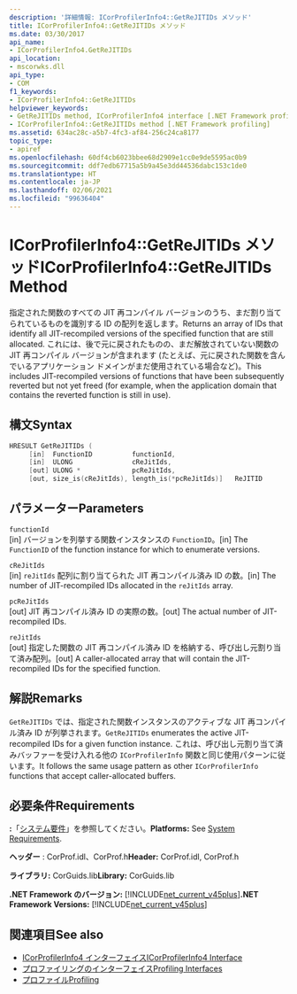 ```yaml
---
description: '詳細情報: ICorProfilerInfo4::GetReJITIDs メソッド'
title: ICorProfilerInfo4::GetReJITIDs メソッド
ms.date: 03/30/2017
api_name:
- ICorProfilerInfo4.GetReJITIDs
api_location:
- mscorwks.dll
api_type:
- COM
f1_keywords:
- ICorProfilerInfo4::GetReJITIDs
helpviewer_keywords:
- GetReJITIDs method, ICorProfilerInfo4 interface [.NET Framework profiling]
- ICorProfilerInfo4::GetReJITIDs method [.NET Framework profiling]
ms.assetid: 634ac28c-a5b7-4fc3-af84-256c24ca8177
topic_type:
- apiref
ms.openlocfilehash: 60df4cb6023bbee68d2909e1cc0e9de5595ac0b9
ms.sourcegitcommit: ddf7edb67715a5b9a45e3dd44536dabc153c1de0
ms.translationtype: HT
ms.contentlocale: ja-JP
ms.lasthandoff: 02/06/2021
ms.locfileid: "99636404"
---
```

# <a name="icorprofilerinfo4getrejitids-method"></a><span data-ttu-id="58e9e-103">ICorProfilerInfo4::GetReJITIDs メソッド</span><span class="sxs-lookup"><span data-stu-id="58e9e-103">ICorProfilerInfo4::GetReJITIDs Method</span></span>

<span data-ttu-id="58e9e-104">指定された関数のすべての JIT 再コンパイル バージョンのうち、まだ割り当てられているものを識別する ID の配列を返します。</span><span class="sxs-lookup"><span data-stu-id="58e9e-104">Returns an array of IDs that identify all JIT-recompiled versions of the specified function that are still allocated.</span></span> <span data-ttu-id="58e9e-105">これには、後で元に戻されたものの、まだ解放されていない関数の JIT 再コンパイル バージョンが含まれます (たとえば、元に戻された関数を含んでいるアプリケーション ドメインがまだ使用されている場合など)。</span><span class="sxs-lookup"><span data-stu-id="58e9e-105">This includes JIT-recompiled versions of functions that have been subsequently reverted but not yet freed (for example, when the application domain that contains the reverted function is still in use).</span></span>  
  
## <a name="syntax"></a><span data-ttu-id="58e9e-106">構文</span><span class="sxs-lookup"><span data-stu-id="58e9e-106">Syntax</span></span>  
  
```cpp
HRESULT GetReJITIDs (  
     [in]  FunctionID          functionId,  
     [in]  ULONG               cReJitIds,  
     [out] ULONG *             pcReJitIds,  
     [out, size_is(cReJitIds), length_is(*pcReJitIds)]   ReJITID        reJitIds[]);  
```  
  
## <a name="parameters"></a><span data-ttu-id="58e9e-107">パラメーター</span><span class="sxs-lookup"><span data-stu-id="58e9e-107">Parameters</span></span>  

 `functionId`  
 <span data-ttu-id="58e9e-108">[in] バージョンを列挙する関数インスタンスの `FunctionID`。</span><span class="sxs-lookup"><span data-stu-id="58e9e-108">[in] The `FunctionID` of the function instance for which to enumerate versions.</span></span>  
  
 `cReJitIds`  
 <span data-ttu-id="58e9e-109">[in] `reJitIds` 配列に割り当てられた JIT 再コンパイル済み ID の数。</span><span class="sxs-lookup"><span data-stu-id="58e9e-109">[in] The number of JIT-recompiled IDs allocated in the `reJitIds` array.</span></span>  
  
 `pcReJitIds`  
 <span data-ttu-id="58e9e-110">[out] JIT 再コンパイル済み ID の実際の数。</span><span class="sxs-lookup"><span data-stu-id="58e9e-110">[out] The actual number of JIT-recompiled IDs.</span></span>  
  
 `reJitIds`  
 <span data-ttu-id="58e9e-111">[out] 指定した関数の JIT 再コンパイル済み ID を格納する、呼び出し元割り当て済み配列。</span><span class="sxs-lookup"><span data-stu-id="58e9e-111">[out] A caller-allocated array that will contain the JIT-recompiled IDs for the specified function.</span></span>  
  
## <a name="remarks"></a><span data-ttu-id="58e9e-112">解説</span><span class="sxs-lookup"><span data-stu-id="58e9e-112">Remarks</span></span>  

 <span data-ttu-id="58e9e-113">`GetReJITIDs` では、指定された関数インスタンスのアクティブな JIT 再コンパイル済み ID が列挙されます。</span><span class="sxs-lookup"><span data-stu-id="58e9e-113">`GetReJITIDs` enumerates the active JIT-recompiled IDs for a given function instance.</span></span> <span data-ttu-id="58e9e-114">これは、呼び出し元割り当て済みバッファーを受け入れる他の `ICorProfilerInfo` 関数と同じ使用パターンに従います。</span><span class="sxs-lookup"><span data-stu-id="58e9e-114">It follows the same usage pattern as other `ICorProfilerInfo` functions that accept caller-allocated buffers.</span></span>  
  
## <a name="requirements"></a><span data-ttu-id="58e9e-115">必要条件</span><span class="sxs-lookup"><span data-stu-id="58e9e-115">Requirements</span></span>  

 <span data-ttu-id="58e9e-116">**:**「[システム要件](../../get-started/system-requirements.md)」を参照してください。</span><span class="sxs-lookup"><span data-stu-id="58e9e-116">**Platforms:** See [System Requirements](../../get-started/system-requirements.md).</span></span>  
  
 <span data-ttu-id="58e9e-117">**ヘッダー** : CorProf.idl、CorProf.h</span><span class="sxs-lookup"><span data-stu-id="58e9e-117">**Header:** CorProf.idl, CorProf.h</span></span>  
  
 <span data-ttu-id="58e9e-118">**ライブラリ:** CorGuids.lib</span><span class="sxs-lookup"><span data-stu-id="58e9e-118">**Library:** CorGuids.lib</span></span>  
  
 <span data-ttu-id="58e9e-119">**.NET Framework のバージョン:** [!INCLUDE[net_current_v45plus](../../../../includes/net-current-v45plus-md.md)]</span><span class="sxs-lookup"><span data-stu-id="58e9e-119">**.NET Framework Versions:** [!INCLUDE[net_current_v45plus](../../../../includes/net-current-v45plus-md.md)]</span></span>  
  
## <a name="see-also"></a><span data-ttu-id="58e9e-120">関連項目</span><span class="sxs-lookup"><span data-stu-id="58e9e-120">See also</span></span>

- [<span data-ttu-id="58e9e-121">ICorProfilerInfo4 インターフェイス</span><span class="sxs-lookup"><span data-stu-id="58e9e-121">ICorProfilerInfo4 Interface</span></span>](icorprofilerinfo4-interface.md)
- [<span data-ttu-id="58e9e-122">プロファイリングのインターフェイス</span><span class="sxs-lookup"><span data-stu-id="58e9e-122">Profiling Interfaces</span></span>](profiling-interfaces.md)
- [<span data-ttu-id="58e9e-123">プロファイル</span><span class="sxs-lookup"><span data-stu-id="58e9e-123">Profiling</span></span>](index.md)
